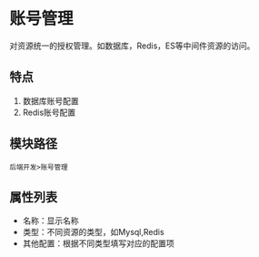 # 账号管理
对资源统一的授权管理。如数据库，Redis，ES等中间件资源的访问。

## 特点
1. 数据库账号配置
2. Redis账号配置

## 模块路径
`后端开发>账号管理`

## 属性列表
- 名称：显示名称
- 类型：不同资源的类型，如Mysql,Redis
- 其他配置：根据不同类型填写对应的配置项